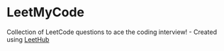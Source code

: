 # LeetMyCode
Collection of LeetCode questions to ace the coding interview! - Created using [LeetHub](https://github.com/QasimWani/LeetHub)
